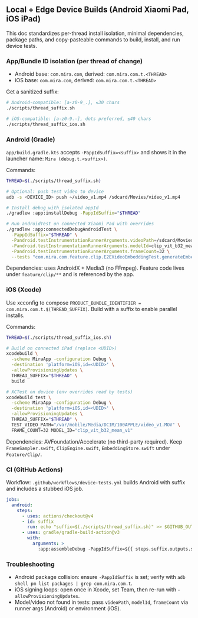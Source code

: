 ## Local + Edge Device Builds (Android Xiaomi Pad, iOS iPad)

This doc standardizes per-thread install isolation, minimal dependencies, package paths, and copy-pasteable commands to build, install, and run device tests.

### App/Bundle ID isolation (per thread of change)

- Android base: `com.mira.com`, derived: `com.mira.com.t.<THREAD>`
- iOS base: `com.mira.com`, derived: `com.mira.com.t.<THREAD>`

Get a sanitized suffix:

```bash
# Android-compatible: [a-z0-9_.], ≤30 chars
./scripts/thread_suffix.sh

# iOS-compatible: [a-z0-9.-], dots preferred, ≤40 chars
./scripts/thread_suffix_ios.sh
```

### Android (Gradle)

`app/build.gradle.kts` accepts `-PappIdSuffix=<suffix>` and shows it in the launcher name: `Mira (debug.t.<suffix>)`.

Commands:

```bash
THREAD=$(./scripts/thread_suffix.sh)

# Optional: push test video to device
adb -s <DEVICE_ID> push ~/video_v1.mp4 /sdcard/Movies/video_v1.mp4

# Install debug with isolated appId
./gradlew :app:installDebug -PappIdSuffix="$THREAD"

# Run androidTest on connected Xiaomi Pad with overrides
./gradlew :app:connectedDebugAndroidTest \
  -PappIdSuffix="$THREAD" \
  -Pandroid.testInstrumentationRunnerArguments.videoPath=/sdcard/Movies/video_v1.mp4 \
  -Pandroid.testInstrumentationRunnerArguments.modelId=clip_vit_b32_mean_v1 \
  -Pandroid.testInstrumentationRunnerArguments.frameCount=32 \
  --tests "com.mira.com.feature.clip.E2EVideoEmbeddingTest.generateEmbedding_fromLocalVideo_andAudit"
```

Dependencies: uses AndroidX + Media3 (no FFmpeg). Feature code lives under `feature/clip/**` and is referenced by the app.

### iOS (Xcode)

Use xcconfig to compose `PRODUCT_BUNDLE_IDENTIFIER = com.mira.com.t.$(THREAD_SUFFIX)`. Build with a suffix to enable parallel installs.

Commands:

```bash
THREAD=$(./scripts/thread_suffix_ios.sh)

# Build on connected iPad (replace <UDID>)
xcodebuild \
  -scheme MiraApp -configuration Debug \
  -destination 'platform=iOS,id=<UDID>' \
  -allowProvisioningUpdates \
  THREAD_SUFFIX="$THREAD" \
  build

# XCTest on device (env overrides read by tests)
xcodebuild test \
  -scheme MiraApp -configuration Debug \
  -destination 'platform=iOS,id=<UDID>' \
  -allowProvisioningUpdates \
  THREAD_SUFFIX="$THREAD" \
  TEST_VIDEO_PATH="/var/mobile/Media/DCIM/100APPLE/video_v1.MOV" \
  FRAME_COUNT=32 MODEL_ID="clip_vit_b32_mean_v1"
```

Dependencies: AVFoundation/Accelerate (no third-party required). Keep `FrameSampler.swift`, `ClipEngine.swift`, `EmbeddingStore.swift` under `Feature/Clip/`.

### CI (GitHub Actions)

Workflow: `.github/workflows/device-tests.yml` builds Android with suffix and includes a stubbed iOS job.

```yaml
jobs:
  android:
    steps:
      - uses: actions/checkout@v4
      - id: suffix
        run: echo "suffix=$(./scripts/thread_suffix.sh)" >> $GITHUB_OUTPUT
      - uses: gradle/gradle-build-action@v3
        with:
          arguments: >
            :app:assembleDebug -PappIdSuffix=${{ steps.suffix.outputs.suffix }}
```

### Troubleshooting

- Android package collision: ensure `-PappIdSuffix` is set; verify with `adb shell pm list packages | grep com.mira.com.t`.
- iOS signing loops: open once in Xcode, set Team, then re-run with `-allowProvisioningUpdates`.
- Model/video not found in tests: pass `videoPath`, `modelId`, `frameCount` via runner args (Android) or environment (iOS).


